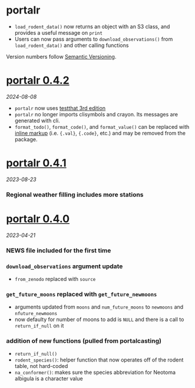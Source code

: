 # portalr
* `load_rodent_data()` now returns an object with an S3 class, and provides a useful message on `print`
* Users can now pass arguments to `download_observations()` from `load_rodent_data()` and other calling functions


Version numbers follow [Semantic Versioning](https://semver.org/).

# [portalr 0.4.2](https://github.com/weecology/portalr/releases/tag/v0.4.2)
*2024-08-08*

* `portalr` now uses [testthat 3rd edition](https://testthat.r-lib.org/articles/third-edition.html)
* `portalr` no longer imports clisymbols and crayon. Its messages are generated with cli.
* `format_todo()`, `format_code()`, and `format_value()` can be replaced with
  [inline markup](https://cli.r-lib.org/articles/usethis-ui.html) (i.e. `{.val}`, `{.code}`, etc.) and
  may be removed from the package.

# [portalr 0.4.1](https://github.com/weecology/portalr/releases/tag/v0.4.1)
*2023-08-23*

### Regional weather filling includes more stations

# [portalr 0.4.0](https://github.com/weecology/portalr/releases/tag/v0.4.0)
*2023-04-21*

### NEWS file included for the first time

### `download_observations` argument update
* `from_zenodo` replaced with `source`

### `get_future_moons` replaced with `get_future_newmoons`
* arguments updated from `moons` and `num_future_moons` to `newmoons` and `nfuture_newmoons`
* now defaulty for number of moons to add is `NULL`  and there is a call to `return_if_null` on it

### addition of new functions (pulled from portalcasting)
* `return_if_null()` 
* `rodent_species()`: helper function that now operates off of the rodent table, not hard-coded
* `na_conformer()`: makes sure the species abbreviation for Neotoma albigula is a character value
